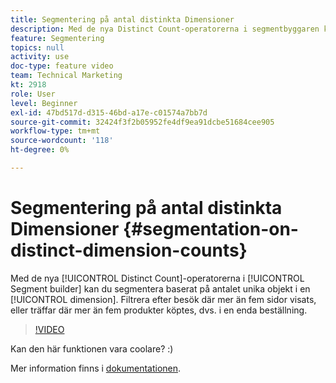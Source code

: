 ```yaml
---
title: Segmentering på antal distinkta Dimensioner
description: Med de nya Distinct Count-operatorerna i segmentbyggaren kan du segmentera baserat på antalet unika objekt i en dimension. Filtrera efter besök där mer än fem sidor visats, eller träffar där mer än fem produkter köptes, dvs. i en enda beställning.
feature: Segmentering
topics: null
activity: use
doc-type: feature video
team: Technical Marketing
kt: 2918
role: User
level: Beginner
exl-id: 47bd517d-d315-46bd-a17e-c01574a7bb7d
source-git-commit: 32424f3f2b05952fe4df9ea91dcbe51684cee905
workflow-type: tm+mt
source-wordcount: '118'
ht-degree: 0%

---
```


# Segmentering på antal distinkta Dimensioner {#segmentation-on-distinct-dimension-counts}

Med de nya [!UICONTROL Distinct Count]-operatorerna i [!UICONTROL Segment builder] kan du segmentera baserat på antalet unika objekt i en [!UICONTROL dimension]. Filtrera efter besök där mer än fem sidor visats, eller träffar där mer än fem produkter köptes, dvs. i en enda beställning.

>[!VIDEO](https://video.tv.adobe.com/v/27257/?quality=9)

Kan den här funktionen vara coolare? :)

Mer information finns i [dokumentationen](https://marketing.adobe.com/resources/help/en_US/analytics/segment/seg_operators.html).
